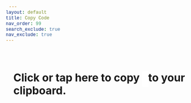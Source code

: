```yaml
---
layout: default
title: Copy Code
nav_order: 99
search_exclude: true
nav_exclude: true
---
```


<style>
    code {
        font-family: 'Consolas', Courier, monospace;
        background-color: #FFF;
        padding: 8px !important;
        border-radius: 3px;
        /* box-shadow: 1px 1px 2px #222 inset; */
    }

    .content {
        /* background-color: #AAA !important; */
        padding: 20px;
        /* border-radius: 10px; */
        /* box-shadow: 1px 1px 10px #AAA; */
    }
</style>

<body onload="
    (function() {
        const searchParams = new URLSearchParams(window.location.search);
        const copy = searchParams.get('code');
        document.getElementById('copy').innerHTML = copy;
    })();
">
    <div class="main">
        <div class="content" onclick="
            (function() {
                const textArea = document.createElement('textarea');
                textArea.value = document.getElementById('copy').innerHTML;
                textArea.style.opacity = 0;
                document.body.appendChild(textArea);
                textArea.focus();
                textArea.select();
                try {
                    const success = document.execCommand('copy');
                    alert(`${success ? `Success! Copied ${textArea.value} to clipboard.` : 'Something went wrong, please manually copy.'}`);
                } catch (err) {
                    console.error(err.name, err.message);
                }
                document.body.removeChild(textArea);
            })();
        ">
            <h1>Click or tap here to copy <code id="copy"></code> to your clipboard.</h1>
        </div>
    </div>
</body>
